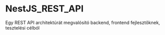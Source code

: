 # NestJS_REST_API
Egy REST API architektúrát megvalósító backend, frontend fejlesztőknek, tesztelési célból
